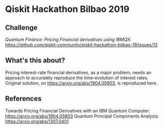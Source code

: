# Qiskit Hackathon Bilbao 2019

## Challenge

*Quantum Finance: Pricing Financial derivatives using IBMQX*: https://github.com/qiskit-community/qiskit-hackathon-bilbao-19/issues/12
    

## What's this about?

Pricing interest-rate financial derivatives, as a major problem, needs an approach to accurately reproduce the time-evolution of interest rates.
Original solution, on https://arxiv.org/abs/1904.05803, is reproduced here.

## References
Towards Pricing Financial Derivatives with an IBM Quantum Computer: https://arxiv.org/abs/1904.05803
Quantum Principal Components Analysis: https://arxiv.org/abs/1307.0401
